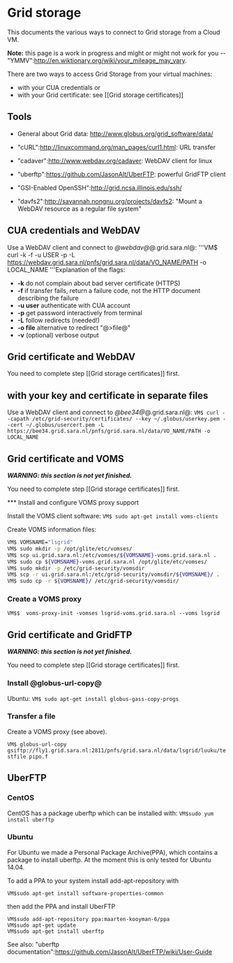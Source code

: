 # Grid storage

This documents the various ways to connect to Grid storage from a Cloud VM. 

**Note:** this page is a work in progress and might or might not work for you -- "YMMV":http://en.wiktionary.org/wiki/your_mileage_may_vary.

There are two ways to access Grid Storage from your virtual machines:
* with your CUA credentials or 
* with your Grid certificate: see [[Grid storage certificates]]

## Tools

* General about Grid data: http://www.globus.org/grid_software/data/

* "cURL":http://linuxcommand.org/man_pages/curl1.html: URL transfer
* "cadaver":http://www.webdav.org/cadaver: WebDAV client for linux
* "uberftp":https://github.com/JasonAlt/UberFTP: powerful GridFTP client
* "GSI-Enabled OpenSSH":http://grid.ncsa.illinois.edu/ssh/
* "davfs2":http://savannah.nongnu.org/projects/davfs2: "Mount a WebDAV resource as a regular file system"

## CUA credentials and WebDAV

Use a WebDAV client and connect to *@webdav@*@.grid.sara.nl@:
'''VM$ curl -k -f -u USER -p -L https://webdav.grid.sara.nl/pnfs/grid.sara.nl/data/VO_NAME/PATH -o LOCAL_NAME
'''Explanation of the flags:
* **-k** do not complain about bad server certificate (HTTPS)
* **-f** if transfer fails, return a failure code, not the HTTP document describing the failure
* **-u user** authenticate with CUA account
* **-p** get password interactively from terminal
* **-L** follow redirects (needed!)
* **-o file** alternative to redirect "@>file@"
* **-v** (optional) verbose output

## Grid certificate and WebDAV

You need to complete step [[Grid storage certificates]] first.

## with your key and certificate in separate files

Use a WebDAV client and connect to *@bee34@*@.grid.sara.nl@:
```VM$ curl --capath /etc/grid-security/certificates/ --key ~/.globus/userkey.pem --cert ~/.globus/usercert.pem -L https://bee34.grid.sara.nl/pnfs/grid.sara.nl/data/VO_NAME/PATH -o LOCAL_NAME```

## Grid certificate and VOMS

**_WARNING: this section is not yet finished._**

You need to complete step [[Grid storage certificates]] first.

*** Install and configure VOMS proxy support

Install the VOMS client software:
```VM$ sudo apt-get install voms-clients```

Create VOMS information files:
``` bash
VM$ VOMSNAME="lsgrid"
VM$ sudo mkdir -p /opt/glite/etc/vomses/
VM$ scp ui.grid.sara.nl:/etc/vomses/${VOMSNAME}-voms.grid.sara.nl .
VM$ sudo cp ${VOMSNAME}-voms.grid.sara.nl /opt/glite/etc/vomses/
VM$ sudo mkdir -p /etc/grid-security/vomsdir
VM$ scp -r ui.grid.sara.nl:/etc/grid-security/vomsdir/${VOMSNAME}/ .
VM$ sudo cp -r ${VOMSNAME}/ /etc/grid-security/vomsdir/
```

### Create a VOMS proxy

```VM$$  voms-proxy-init -vomses lsgrid-voms.grid.sara.nl --voms lsgrid```


## Grid certificate and GridFTP

**_WARNING: this section is not yet finished._**

You need to complete step [[Grid storage certificates]] first.

### Install @globus-url-copy@

Ubuntu:
```VM$ sudo apt-get install globus-gass-copy-progs```

### Transfer a file

Create a VOMS proxy (see above).

```VM$ globus-url-copy gsiftp://fly1.grid.sara.nl:2811/pnfs/grid.sara.nl/data/lsgrid/luuku/testfile pipo.f```

## UberFTP

### CentOS

CentOS has a package uberftp which can be installed with:
```VM$sudo yum install uberftp ```

### Ubuntu

For Ubuntu we made a Personal Package Archive(PPA), which contains a package to install uberftp. At the moment this is only tested for Ubuntu 14.04.

To add a PPA to your system install add-apt-repository with
```
VM$sudo apt-get install software-properties-common 
```
then add the PPA and install UberFTP

```
VM$sudo add-apt-repository ppa:maarten-kooyman-6/ppa
VM$sudo apt-get update
VM$sudo apt-get install uberftp 
```


See also: "uberftp documentation":https://github.com/JasonAlt/UberFTP/wiki/User-Guide